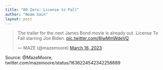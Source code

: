 ```yaml
---
title: "00 Zero: License to Fall"
author: "Noam Sain"
layout: post
---
```


<blockquote class="twitter-tweet"><p lang="en" dir="ltr">The trailer for the next James Bond movie is already out. License To Fall starring Joe Biden. <a href="https://t.co/8IwMmWdeVQ">pic.twitter.com/8IwMmWdeVQ</a></p>&mdash; MAZE (@mazemoore) <a href="https://twitter.com/mazemoore/status/1636224542342258689?ref_src=twsrc%5Etfw">March 16, 2023</a></blockquote> <script async src="https://platform.twitter.com/widgets.js" charset="utf-8"></script>

Source: @MazeMoore, twitter.com/mazemoore/status/1636224542342258689
